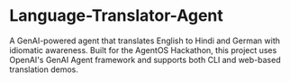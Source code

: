 # Language-Translator-Agent
A GenAI-powered agent that translates English to Hindi and German with idiomatic awareness. Built for the AgentOS Hackathon, this project uses OpenAI's GenAI Agent framework and supports both CLI and web-based translation demos.
